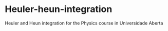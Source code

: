 # Heuler-heun-integration
 Heuler and Heun integration for the Physics course in Universidade Aberta
